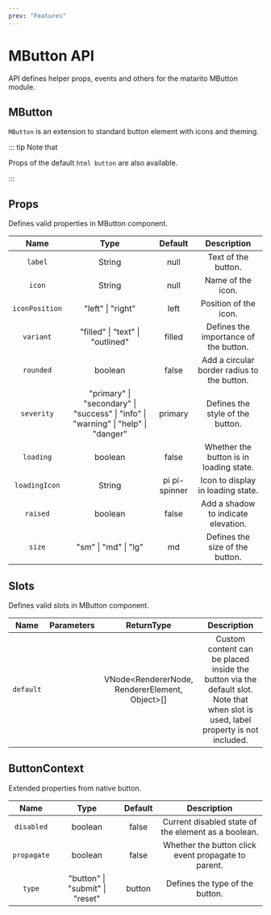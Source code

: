 ```yaml
---
prev: "Features"
---
```


# MButton API

API defines helper props, events and others for the matarito MButton module.

## MButton

`MButton` is an extension to standard button element with icons and theming.

::: tip Note that

Props of the default `html button` are also available.

:::

## Props

Defines valid properties in MButton component.

|      Name      |                                                        Type                                                         |                    Default                     |                 Description                 |
| :------------: | :-----------------------------------------------------------------------------------------------------------------: | :--------------------------------------------: | :-----------------------------------------: |
|    `label`     |                                       <span class="text--green">String</span>                                       |     <span class="VPBadge tip">null</span>      |             Text of the button.             |
|     `icon`     |                                       <span class="text--green">String</span>                                       |     <span class="VPBadge tip">null</span>      |              Name of the icon.              |
| `iconPosition` |                                 <span class="text--green">"left" \| "right"</span>                                  |     <span class="VPBadge tip">left</span>      |            Position of the icon.            |
|   `variant`    |                          <span class="text--green">"filled" \| "text" \| "outlined"</span>                          |    <span class="VPBadge tip">filled</span>     |    Defines the importance of the button.    |
|   `rounded`    |                                      <span class="text--green">boolean</span>                                       |     <span class="VPBadge tip">false</span>     | Add a circular border radius to the button. |
|   `severity`   | <span class="text--green">"primary" \| "secondary" \| "success" \| "info" \| "warning" \| "help" \| "danger"</span> |    <span class="VPBadge tip">primary</span>    |      Defines the style of the button.       |
|   `loading`    |                                      <span class="text--green">boolean</span>                                       |     <span class="VPBadge tip">false</span>     |   Whether the button is in loading state.   |
| `loadingIcon`  |                                       <span class="text--green">String</span>                                       | <span class="VPBadge tip">pi pi-spinner</span> |      Icon to display in loading state.      |
|    `raised`    |                                      <span class="text--green">boolean</span>                                       |     <span class="VPBadge tip">false</span>     |     Add a shadow to indicate elevation.     |
|     `size`     |                                <span class="text--green">"sm" \| "md" \| "lg"</span>                                |      <span class="VPBadge tip">md</span>       |       Defines the size of the button.       |

## Slots

Defines valid slots in MButton component.

|   Name    | Parameters |                                    ReturnType                                    |                                                            Description                                                            |
| :-------: | :--------: | :------------------------------------------------------------------------------: | :-------------------------------------------------------------------------------------------------------------------------------: |
| `default` |            | <span class="VPBadge info">VNode<RendererNode, RendererElement, Object>[]</span> | Custom content can be placed inside the button via the default slot. Note that when slot is used, label property is not included. |

## ButtonContext

Extended properties from native button.

|    Name     |                               Type                               |                 Default                 |                     Description                     |
| :---------: | :--------------------------------------------------------------: | :-------------------------------------: | :-------------------------------------------------: |
| `disabled`  |             <span class="text--green">boolean</span>             | <span class="VPBadge tip">false</span>  | Current disabled state of the element as a boolean. |
| `propagate` |             <span class="text--green">boolean</span>             | <span class="VPBadge tip">false</span>  | Whether the button click event propagate to parent. |
|   `type`    | <span class="text--green">"button" \| "submit" \| "reset"</span> | <span class="VPBadge tip">button</span> |           Defines the type of the button.           |
